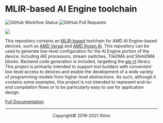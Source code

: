 # MLIR-based AI Engine toolchain

![GitHub Workflow Status](https://img.shields.io/github/actions/workflow/status/Xilinx/mlir-aie/buildAndTest.yml?branch=main)
![GitHub Pull Requests](https://img.shields.io/github/issues-pr-raw/Xilinx/mlir-aie)

![](https://mlir.llvm.org//mlir-logo.png)

This repository contains an [MLIR-based](https://mlir.llvm.org/) toolchain for AMD AI Engine-based devices, such as [AMD Versal](https://www.xilinx.com/products/technology/ai-engine.html) and [AMD Ryzen AI](https://www.amd.com/en/products/ryzen-ai).  This repository can be used to generate low-level configuration for the AI Engine portion of the device, including AIE processors, stream switches, TileDMA and ShimDMA blocks. Backend code generation is included, targetting the [aie-rt](https://github.com/Xilinx/aie-rt/tree/main-aie) library.  This project is primarily intended to support tool builders with convenient low-level access to devices and enable the development of a wide variety of programming models from higher level abstractions.  As such, although it contains some examples, this project is not intended to represent end-to-end compilation flows or to be particularly easy to use for application design.

[Full Documentation](https://xilinx.github.io/mlir-aie/)

-----
<p align="center">Copyright&copy; 2019-2021 Xilinx</p>
